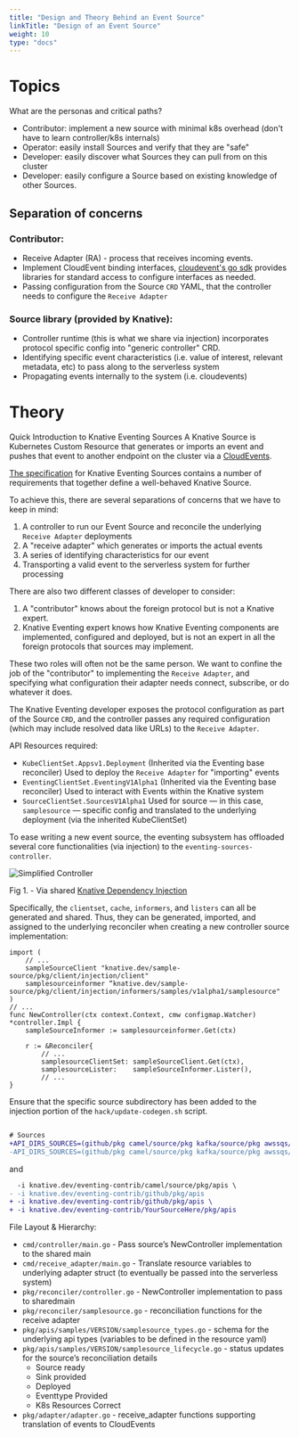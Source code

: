 ```yaml
---
title: "Design and Theory Behind an Event Source"
linkTitle: "Design of an Event Source"
weight: 10
type: "docs"
---
```


# Topics
What are the personas and critical paths?

* Contributor: implement a new source with minimal k8s overhead (don't have to learn controller/k8s internals)
* Operator: easily install Sources and verify that they are "safe"
* Developer: easily discover what Sources they can pull from on this cluster
* Developer: easily configure a Source based on existing knowledge of other Sources.

## Separation of concerns
### Contributor:
* Receive Adapter (RA) - process that receives incoming events.
* Implement CloudEvent binding interfaces, [cloudevent's go sdk](https://github.com/cloudevents/sdk-go) provides libraries for standard access to configure interfaces as needed.
* Passing configuration from the Source `CRD` YAML, that the controller needs to configure the `Receive Adapter`

### Source library (provided by Knative):
* Controller runtime (this is what we share via injection) incorporates protocol specific config into "generic controller" CRD.
* Identifying specific event characteristics (i.e. value of interest, relevant metadata, etc) to pass along to the serverless system
* Propagating events internally to the system (i.e. cloudevents)

# Theory
Quick Introduction to Knative Eventing Sources
A Knative Source is Kubernetes Custom Resource that generates or imports an event and pushes that event to another endpoint on the cluster via a [CloudEvents](https://github.com/cloudevents/spec/blob/v1.0/primer.md).

[The specification](https://github.com/knative/eventing/blob/master/docs/spec/sources.md)
for Knative Eventing Sources contains a number of requirements that
together define a well-behaved Knative Source.


To achieve this, there are several separations of concerns that we have to keep in mind:
1. A controller to run our Event Source and reconcile the underlying `Receive Adapter` deployments
2. A "receive adapter" which generates or imports the actual events
3. A series of identifying characteristics for our event
4. Transporting a valid event to the serverless system for further processing

There are also two different classes of developer to consider:
1. A "contributor" knows about the foreign protocol but is not a Knative expert.
2. Knative Eventing expert knows how Knative Eventing components are implemented, configured and deployed, but is not an expert in all the foreign protocols that sources may implement.

These two roles will often not be the same person.  We want to confine the job of the "contributor" to implementing the `Receive Adapter`, and specifying what configuration their adapter needs connect, subscribe, or do whatever it does.

The Knative Eventing developer exposes the protocol configuration as part of the Source `CRD`, and the controller passes any required configuration (which may include resolved data like URLs) to the `Receive Adapter`.

API Resources required:

* `KubeClientSet.Appsv1.Deployment` (Inherited via the Eventing base reconciler)
Used to deploy the `Receive Adapter` for "importing" events
* `EventingClientSet.EventingV1Alpha1` (Inherited via the Eventing base reconciler)
Used to interact with Events within the Knative system
* `SourceClientSet.SourcesV1Alpha1`
Used for source &mdash; in this case, `samplesource` &mdash; specific config and translated to the underlying deployment (via the inherited KubeClientSet)

To ease writing a new event source, the eventing subsystem has offloaded several core functionalities (via injection) to the `eventing-sources-controller`.


![Simplified Controller](../simplified-controller.png)

Fig 1. - Via shared [Knative Dependency Injection](https://docs.google.com/presentation/d/1aK5xCBv7wbfdDZAvnUE4vGWGk77EYZ6AbL0OR1vKPq8/edit#slide=id.g596dcbbefb_0_40)


Specifically, the `clientset`, `cache`, `informers`, and `listers` can all be generated and shared. Thus, they can be generated, imported, and assigned to the underlying reconciler when creating a new controller source implementation:

```golang
import (
    // ...
    sampleSourceClient "knative.dev/sample-source/pkg/client/injection/client"
    samplesourceinformer “knative.dev/sample-source/pkg/client/injection/informers/samples/v1alpha1/samplesource"
)
// ...
func NewController(ctx context.Context, cmw configmap.Watcher) *controller.Impl {
    sampleSourceInformer := samplesourceinformer.Get(ctx)

    r := &Reconciler{
        // ...
        samplesourceClientSet: sampleSourceClient.Get(ctx),
        samplesourceLister:    sampleSourceInformer.Lister(),
        // ...
}
```
Ensure that the specific source subdirectory has been added to the injection portion of the `hack/update-codegen.sh` script.

```patch

# Sources
+API_DIRS_SOURCES=(github/pkg camel/source/pkg kafka/source/pkg awssqs/pkg couchdb/source/pkg prometheus/pkg YourSourceHere/pkg)
-API_DIRS_SOURCES=(github/pkg camel/source/pkg kafka/source/pkg awssqs/pkg couchdb/source/pkg prometheus/pkg)

```
and
```patch
  -i knative.dev/eventing-contrib/camel/source/pkg/apis \
- -i knative.dev/eventing-contrib/github/pkg/apis
+ -i knative.dev/eventing-contrib/github/pkg/apis \
+ -i knative.dev/eventing-contrib/YourSourceHere/pkg/apis

```

File Layout & Hierarchy:

* `cmd/controller/main.go` - Pass source’s NewController implementation to the shared main
* `cmd/receive_adapter/main.go` - Translate resource variables to underlying adapter struct (to eventually be passed into the serverless system) 
* `pkg/reconciler/controller.go` - NewController implementation to pass to sharedmain
* `pkg/reconciler/samplesource.go` - reconciliation functions for the receive adapter
* `pkg/apis/samples/VERSION/samplesource_types.go` - schema for the underlying api types (variables to be defined in the resource yaml)
* `pkg/apis/samples/VERSION/samplesource_lifecycle.go` - status updates for the source’s reconciliation details
  * Source ready
  * Sink provided
  * Deployed
  * Eventtype Provided
  * K8s Resources Correct
* `pkg/adapter/adapter.go` - receive_adapter functions supporting translation of events to CloudEvents

